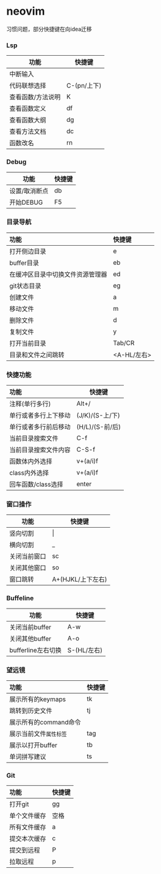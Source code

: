 # neovim

习惯问题，部分快捷键在向idea迁移

### Lsp

| 功能              | 快捷键      |
| ----------------- | ----------- |
| 中断输入          | <C-e>       |
| 代码联想选择      | C-(pn/上下) |
| 查看函数/方法说明 | K           |
| 查看函数定义      | <leader>df  |
| 查看函数大纲      | <leader>dg  |
| 查看方法文档      | <leader>dc  |
| 函数改名          | <leader>rn  |

### Debug

| 功能          | 快捷键     |
| ------------- | ---------- |
| 设置/取消断点 | <leader>db |
| 开始DEBUG     | F5         |

### 目录导航

| 功能 |  快捷键 |
| :--- | :--- |
|  打开侧边目录     |  <leader>e    |
| buffer目录 | <leader>eb |
| 在缓冲区目录中切换文件资源管理器 | <leader>ed |
| git状态目录 | <leader>eg |
| 创建文件 | a |
| 移动文件 | m |
| 删除文件 | d |
| 复制文件 | y |
| 打开当前目录 | Tab/CR |
| 目录和文件之间跳转 | <A-HL/左右> |

### 快捷功能

| 功能                 | 快捷键          |
| :------------------- | --------------- |
| 注释(单行多行)       | Alt+/           |
| 单行或者多行上下移动 | (J/K)/(S-上/下) |
| 单行或者多行前后移动 | (H/L)/(S-前/后) |
| 当前目录搜索文件     | C-f             |
| 当前目录搜索文件内容 | C-S-f           |
| 函数体内外选择       | v+(a/i)f        |
| class内外选择        | v+(a/i)f        |
| 回车函数/class选择   | enter           |

### 	窗口操作

| 功能         | 快捷键            |
| ------------ | ----------------- |
| 竖向切割     | <leader>\|        |
| 横向切割     | <leader>_         |
| 关闭当前窗口 | sc                |
| 关闭其他窗口 | so                |
| 窗口跳转     | A+(HJKL/上下左右) |

### Buffeline

| 功能               | 快捷键      |
| ------------------ | ----------- |
| 关闭当前buffer     | A-w         |
| 关闭其他buffer     | A-o         |
| bufferline左右切换 | S-(HL/左右) |

### 望远镜

| 功能                  | 快捷键      |
| :-------------------- | ----------- |
| 展示所有的keymaps     | <leader>tk  |
| 跳转到历史文件        | <leader>tj  |
| 展示所有的command命令 | <C-p>       |
| 展示当前文件`属性标签` | <leader>tag |
| 展示以打开buffer      | <leader>tb  |
| 单词拼写建议          | <leader>ts  |

### Git
| 功能                  | 快捷键      |
| :-------------------- | ----------- |
| 打开git     | <leader>gg  |
| 单个文件缓存        | 空格  |
| 所有文件缓存 | a       |
| 提交本次缓存    | c |
| 提交到远程      | P  |
| 拉取远程          | p  |
